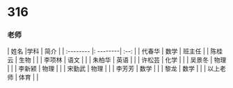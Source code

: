 # 316
### 老师

| 姓名      |学科 | 简介  |
| :-------- |: --------| :--: |
| 代春华  | 数学 |  班主任   |
| 陈桂云     |   生物 |    |
| 李项林      |    语文 |   |
| 朱柏华      |    英语 |   |
| 许松芸      |    化学 |   |
| 吴景冬      |    物理 |   |
| 李新颍      |    物理 |   |
| 宋勤武      |    物理 |   |
| 李芳芳      |    数学 |   |
| 黎龙      |    数学 |   |
| 以上老师      |   体育 |   |

